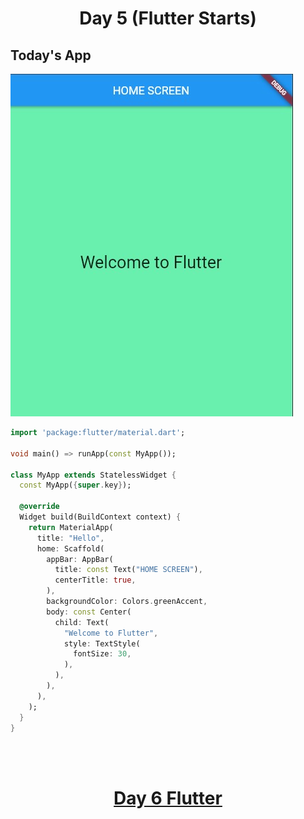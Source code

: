 <h1 align="center"> Day 5 (Flutter Starts)</h1>


## Today's App 

<img src="Images/day5.jpg">

```dart
import 'package:flutter/material.dart';

void main() => runApp(const MyApp());

class MyApp extends StatelessWidget {
  const MyApp({super.key});

  @override
  Widget build(BuildContext context) {
    return MaterialApp(
      title: "Hello",
      home: Scaffold(
        appBar: AppBar(
          title: const Text("HOME SCREEN"),
          centerTitle: true,
        ),
        backgroundColor: Colors.greenAccent,
        body: const Center(
          child: Text(
            "Welcome to Flutter",
            style: TextStyle(
              fontSize: 30,
            ),
          ),
        ),
      ),
    );
  }
}

```


<br><br>
<h1 align="center"> <a href="/day6.md">Day 6 Flutter</a></h1>